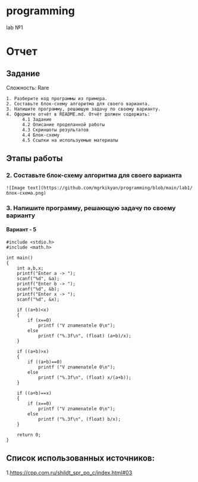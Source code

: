 # programming
lab №1

# Отчет 
## Задание
Сложность:
  Rare
    
    1. Разберите код программы из примера.
    2. Составьте блок-схему алгоритма для своего варианта.
    3. Напишите программу, решающую задачу по своему варианту.
    4. Оформите отчёт в README.md. Отчёт должен содержать:
          4.1 Задание
          4.2 Описание проделанной работы
          4.3 Скриншоты результатов
          4.4 Блок-схему
          4.5 Ссылки на используемые материалы

## Этапы работы
 ### 2. Составьте блок-схему алгоритма для своего варианта
 ```
![Image text](https://github.com/mgrkikyan/programming/blob/main/lab1/блок-схема.png)
 ```

### 3. Напишите программу, решающую задачу по своему варианту
#### Вариант - 5
```
#include <stdio.h>
#include <math.h>

int main()
{
    int a,b,x;
    printf("Enter a -> ");
    scanf("%d", &a);
    printf("Enter b -> ");
    scanf("%d", &b);
    printf("Enter x -> ");
    scanf("%d", &x);

    if ((a+b)<x)
    {
        if (x==0) 
            printf ("V znamenatele 0\n");
        else 
            printf ("%.3f\n", (float) (a+b)/x);
    }

    if ((a+b)>x)
    {
        if ((a+b)==0) 
            printf ("V znamenatele 0\n");
        else 
            printf ("%.3f\n", (float) x/(a+b));
    }

    if ((a+b)==x)
    {
        if (x==0)
            printf ("V znamenatele 0\n");
        else 
            printf ("%.3f\n", (float) b/x);
    }
    
    return 0;
}
```


## Список использованных источников:
1.https://cpp.com.ru/shildt_spr_po_c/index.html#03
